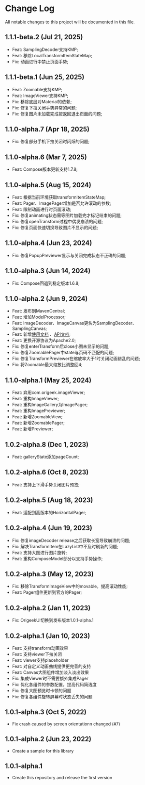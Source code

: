 # **Change Log**
All notable changes to this project will be documented in this file.

## 1.1.1-beta.2 (Jul 21, 2025)
- Feat: SamplingDecoder支持KMP;
- Feat: 移除LocalTransformItemStateMap;
- Fix: 动画进行中禁止页面手势;

## 1.1.1-beta.1 (Jun 25, 2025)
- Feat: Zoomable支持KMP;
- Feat: ImageViewer支持KMP;
- Fix: 移除底层对Material的依赖;
- Fix: 修复下拉关闭手势异常的问题;
- Fix: 修复图片未加载完成按返回退出页面的问题;

## 1.1.0-alpha.7 (Apr 18, 2025)
- Fix: 修复部分手机下拉关闭时闪烁的问题;

## 1.1.0-alpha.6 (Mar 7, 2025)
- Feat: Compose版本更新支持1.7.8;

## 1.1.0-alpha.5 (Aug 15, 2024)
- Feat: 根据当前环境获取transformItemStateMap;
- Feat: Pager、ImagePager增加是否允许滚动的参数;
- Feat: 限制动画进行时页面滚动;
- Fix: 修复animating状态需等图片加载完才标记结束的问题;
- Fix: 修复openTransform过程中偶发崩溃的问题;
- Fix: 修复页面快速切换导致图片不显示的问题;

## 1.1.0-alpha.4 (Jun 23, 2024)
- Fix: 修复PopupPreviewer显示与关闭完成状态不正确的问题;

## 1.1.0-alpha.3 (Jun 14, 2024)
- Fix: Compose回退到稳定版本1.6.8;

## 1.1.0-alpha.2 (Jun 9, 2024)
- Feat: 发布到MavenCentral;
- Feat: 增加ModelProcessor;
- Feat: ImageDecoder、ImageCanvas更名为SamplingDecoder、SamplingCanvas;
- Feat: 新增[使用文档](https://jvziyaoyao.github.io/scale/) 、[API文档](https://jvziyaoyao.github.io/scale/reference/);
- Feat: 更换开源协议为Apache2.0;
- Fix: 修复enterTransform后close小图未显示的问题;
- Fix: 修复ZoomablePager中state与页码不匹配的问题;
- Fix: 修复TransformPreviewer在缩放率大于1时关闭动画错乱的问题;
- Fix: 将Zoomable最大缩放比调整回4;

## 1.1.0-alpha.1 (May 25, 2024)
- Feat: 弃用com.origeek.imageViewer;
- Feat: 重构ImageViewer;
- Feat: 重构ImageGallery为ImagePager;
- Feat: 重构ImagePreviewer;
- Feat: 新增ZoomableView;
- Feat: 新增ZoomablePager;
- Feat: 新增Previewer;

## 1.0.2-alpha.8 (Dec 1, 2023)
- Feat: galleryState添加pageCount;

## 1.0.2-alpha.6 (Oct 8, 2023)
- Feat: 支持上下滑手势关闭图片预览;

## 1.0.2-alpha.5 (Aug 18, 2023)
- Feat: 适配到高版本的HorizontalPager;
 
## 1.0.2-alpha.4 (Jun 19, 2023)
- Fix: 修复imageDecoder release之后获取长宽导致崩溃的问题;
- Fix: 解决TransformItem在LazyList中不及时刷新的问题;
- Feat: 支持大图进行图片旋转;
- Feat: 重构ComposeModel部分以支持手势操作;

## 1.0.2-alpha.3 (May 12, 2023)
- Fix: 移除TransformImageView中的movable，提高滚动性能;
- Feat: Pager组件更新到官方的Pager;

## 1.0.2-alpha.2 (Jan 11, 2023)
- Fix: OrigeekUI切换到发布版本1.0.1-alpha.1

## 1.0.2-alpha.1 (Jan 10, 2023)
- Feat: 支持transform动画效果
- Feat: 支持viewer下拉关闭
- Feat: viewer支持placeholder
- Feat: 对自定义动画曲线提供更完善的支持
- Feat: Canvas大图组件增加淡入淡出效果
- Fix: 集成Viewer时不需要额外集成Pager
- Fix: 优化各组件的参数配置，提高代码简洁度
- Fix: 修复大图预览时卡顿的问题
- Fix: 修复各组件旋转屏幕时状态丢失的问题

## 1.0.1-alpha.3 (Oct 5, 2022)
- Fix crash caused by screen orientationn changed (#7)

## 1.0.1-alpha.2 (Jun 23, 2022)
- Create a sample for this library

## 1.0.1-alpha.1 
- Create this repository and release the first version
